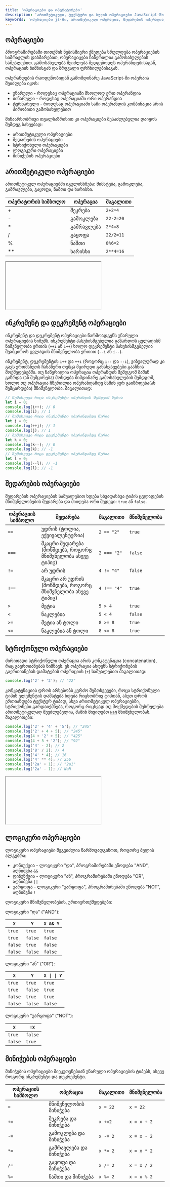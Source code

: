 ```yaml
---
title: 'ოპერაციები და ოპერატორები'
description: 'არითმეტიკული, ტექსტური და ბულის ოპერაციები JavaScript-ში'
keywords: 'ოპერაციები js-ში, არითმეტიკული ოპერაცია, შედარების ოპერაცია, ლოგიკური ოპერაცია, სტრიქონული ოპერაცია, მინიჭების ოპერაცია, უნარული, ბინარული ტერნარული'
---
```


## ოპერაციები

პროგრამირებაში თითქმის ნებისმიერი ქმედება სრულდება ოპერაციების სიმრავლის დახმარებით, ოპერაციცები ჩაწერილია გამოსახულების საშუალებით. გამოსახულება შეიძლება შედგებოდეს ოპერანდებისაგან, ოპერაციის ნიშნისგან და მრგვალი ფრჩხილებისაგან.

ოპერანდების რაოდენობიდან გამომდინარე JavaScript-ში ოპერაია შეიძლება იყოს:

- უნარული - როდესაც ოპერაციაში მხოლოდ ერთ ოპერანდია
- ბინარული - როდესაც ოპერაციაში ორი ოპერანდია
- [ტერნარული](https://developer.mozilla.org/en-US/docs/Web/JavaScript/Reference/Operators/Conditional_operator) - როდესაც ოპერაციაში სამი ოპერანდის კომბინაცია არის პირობითი გამოსახულებით

შინაარსობრივი თვალსაზრისით კი ოპერაციები შესაძლებელია დაიყოს შემდეგ სახეებად:

- არითმეტიკული ოპერაციები
- შედარების ოპერაციები
- სტრიქონული ოპერაციები
- ლოგიკური ოპერაციები
- მინიჭების ოპერაციები

## არითმეტიკული ოპერაციები

არითმეტიკულ ოპერაციებში იგულისხმება: მიმატება, გამოკლება, გამრავლება, გაყოფა, ნაშთი და ხარისხი.

| ოპერატორის სიმბოლო | ოპერაცია   | მაგალითი  |
| ------------------ | ---------- | --------- |
| +                  | შეკრება    | `2+2=4`   |
| -                  | გამოკლება  | `22-2=20` |
| \*                 | გამრავლება | `2*4=8`   |
| \/                 | გაყოფა     | `22/2=11` |
| %                  | ნაშთი      | `8%6=2`   |
| \*\*               | ხარისხი    | `2**4=16` |

<iframe data-url="guides/javascript-number-calculation" data-title="რიცხვითი ოპერაციები" data-height="150"></iframe>

## ინკრემენტ და დეკრემენტ ოპერაციები

ინკრემენტ და დეკრემენტ ოპერაციები წარმოადგენს უნარული ოპერაციების ნიმუშს. ინკრემენტი პასუხისმგებელია გაზარდოს ცვლადისმ ნიშვნელობა ერთის (`++i` ან `i++`) ხოლო დეკრემენტი პასუხისმგებელია შეამციროს ცვლადის მნიშვნელობა ერთით (`--i` ან `i--`).

ინკრემენტ, დეკრემენტის `i++` და `++i` (როგორც `i--` და `--i`), ვიზუალურად კი გავს ერთმანეთს ჩანაწერი თუმცა მცირედი განსხვავებები გააჩნია მოქმედებებში. თუ ჩაწერილია ოპერაცია ოპერანდის შემდგომ მაშინ გაზრდა (ან შემცირება) მოხდება მიმდინარე გამოსახულების შემდგომ, ხოლო თუ ოპერაცია ჩწერილია ოპერანდამდე მაშინ ჯერ გაიზრდება(ან შემცირდება) მნიშვნელობა.
მაგალითად:

```js
// შემთხვევა როცა ინკრემენტი ოპერანდის შემდგომ წერია
let i = 0;
console.log(i++); // 0
console.log(i); // 1
// შემთხვევა როცა ინკრემენტი ოპერანდამდე წერია
let j = 0;
console.log(++j); // 1
console.log(j); // 1
// შემთხვევა როცა დეკრემენტი ოპერანდამდე წერია
let k = 0;
console.log(k--); // 0
console.log(k); // -1
// შემთხვევა როცა დეკრემენტი ოპერანდამდე წერია
let l = 0;
console.log(--l); // -1
console.log(l); // -1
```

## შედარების ოპერაციები

შედარების ოპერაციების საშუალებით ხდება სხვადასხვა ტიპის ცვლადების მნიშვნელობების შედარება და მიიღება ორი შედეგი: `true` ან `false`.

| ოპერაციის სიმბოლო | შედარება                                                   | მაგალითი    | მნიშვნელობა |
| ----------------- | ---------------------------------------------------------- | ----------- | ----------- |
| `==`              | უდრის (ტოლია, ექვივალენტურია)                              | `2 == "2"`  | `true`      |
| `=== `            | მკაცრი შედარება (მოწმდება, როგორც მნიშვნელობა ასევე ტიპიც) | `2 === "2"` | `false`     |
| `!=`              | არ უდრის                                                   | `4 != "4"`  | `false`     |
| `!==`             | მკაცრი არ უდრის (მოწმდება, როგორც მნიშვნელობა ასევე ტიპიც) | `4 !== "4"` | `true`      |
| `>`               | მეტია                                                      | `5 > 4 `    | `true`      |
| `<`               | ნაკლებია                                                   | `5 < 4`     | `false`     |
| `>=`              | მეტია ან ტოლი                                              | `8 >= 8`    | `true`      |
| `<=`              | ნაკლებია ან ტოლი                                           | `8 <= 8`    | `true`      |

## სტრიქონული ოპერაციები

ძირითადი სტრიქონული ოპერაცია არის კონკატენაცია (concatenation), რაც გაერთიანებას ნიშნავს. ეს ოპერაცია ახდენს სტრიქონების გაერთიანებას დამატების ოპერაციის (`+`) საშუალებით მაგალითად:

```js
console.log('2' + '2'); // "22"
```

კონკატენაციის დროს არსებობს კერძო შემთხვევები, როცა სტრიქონული ტიპის ელემენტის დამატება ხდება რიცხობრივ ტიპთან, ასეთ დროს ერთიანდება ტექსტურ ტიპად, სხვა არითმეტიკულ ოპერაციებში, სტრიქონები გარდაიქმნება, როგორც რიცხვად თუ მოქმედების შესრულება არითმეტიკულად შეუძლებელია, მაშინ მივიღებთ [`NaN`](https://developer.mozilla.org/en-US/docs/Web/JavaScript/Reference/Global_Objects/NaN) მნიშვნელობას. მაგალითები:

```js
console.log('2' + '4' + '5'); // "245"
console.log('2' + 4 + 5); // "245"
console.log(4 + '2' + 5); // "425"
console.log(4 + 5 + '2'); // "92"
console.log('4' - 2); // 2
console.log('8' / 2); // 4
console.log('4' * 4); // 16
console.log('4' ** 4); // 256
console.log('2a' + 1); // "2a1"
console.log('2a' - 1); // NaN
```

<iframe data-url="guides/javascript-string-calculation" data-title="სტრიქონული ოპერაციები" data-height="150"></iframe>

## ლოგიკური ოპერაციები

ლოგიკური ოპერაციები შეგვიძლია წარმოვადგინოთ, როგორც ბულის ალგებრა:

- კონიუქცია - ლოგიკური "და", პროგრამირებაში ეწოდება "AND", აღნიშვნა `&&`
- დიზუნქცია - ლოგიკური "ან", პროგრამირებაში ეწოდება "OR", აღნიშვნა `||`
- უარყოფა - ლოგიკური "უარყოფა", პროგრამირებაში ეწოდება "NOT", აღნიშვნა `!`

ლოგიკური მნიშვნელობების, ურთიერთქმედებები:

ლოგიკური "და" ("AND"):

| `X`     | `Y`     | `X && Y` |
| ------- | ------- | -------- |
| `true`  | `true`  | `true`   |
| `true`  | `false` | `false`  |
| `false` | `true`  | `false`  |
| `false` | `false` | `false`  |

ლოგიკური "ან" ("OR"):

| `X`     | `Y`     | `X \| \| Y` |
| ------- | ------- | ----------- |
| `true`  | `true`  | `true`      |
| `true`  | `false` | `true`      |
| `false` | `true`  | `true`      |
| `false` | `false` | `false`     |

ლოგიკური "უარყოფა" ("NOT"):

| `X`     | `!X`    |
| ------- | ------- |
| `true`  | `false` |
| `false` | `true`  |

## მინიჭების ოპერაციები

მინიჭების ოპერაციები მიეკუთვნებიან უნარული ოპერაციების ტიპებს, ისევე როგორც ინკრემენტი და დეკრემენტი.

| ოპერაციის სიმბოლო | ოპერაცია               | მაგალითი | მნიშვნელობა |
| ----------------- | ---------------------- | -------- | ----------- |
| `=`               | მნიშვნელობის მინიჭება  | `x = 22` | `x = 22`    |
| `+=`              | შეკრება და მინიჭება    | `x +=2`  | `x = x + 2` |
| `-=`              | გამოკლება და მინიჭება  | `x -= 2` | `x = x - 2` |
| `*=`              | გამრავლება და მინიჭება | `x *= 2` | `x = x * 2` |
| `/=`              | გაყოფა და მინიჭება     | `x /= 2` | `x = x / 2` |
| `%=`              | ნაშთი და მინიჭება      | `x %= 2` | `x = x % 2` |
